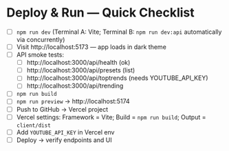 # Deploy & Run — Quick Checklist

- [ ] `npm run dev` (Terminal A: Vite; Terminal B: `npm run dev:api` automatically via concurrently)
- [ ] Visit http://localhost:5173 — app loads in dark theme
- [ ] API smoke tests:
    - [ ] http://localhost:3000/api/health (ok)
    - [ ] http://localhost:3000/api/presets (list)
    - [ ] http://localhost:3000/api/toptrends (needs YOUTUBE_API_KEY)
    - [ ] http://localhost:3000/api/trending
- [ ] `npm run build`
- [ ] `npm run preview` → http://localhost:5174
- [ ] Push to GitHub → Vercel project
- [ ] Vercel settings: Framework = Vite; Build = `npm run build`; Output = `client/dist`
- [ ] Add `YOUTUBE_API_KEY` in Vercel env
- [ ] Deploy → verify endpoints and UI
